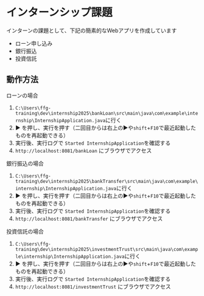 # インターンシップ課題
インターンの課題として、下記の簡素的なWebアプリを作成しています
- ローン申し込み
- 銀行振込
- 投資信託

## 動作方法
ローンの場合
1. `C:\Users\ffg-training\dev\internship2025\bankLoan\src\main\java\com\example\internship\InternshipApplication.java`に行く
2. ▶ を押し、実行を押す（二回目からは右上の▶や`shift`+`F10`で最近起動したものを再起動できる）
3. 実行後、実行ログで `Started InternshipApplication`を確認する
4. `http://localhost:8081/bankLoan` にブラウザでアクセス
   
銀行振込の場合
1. `C:\Users\ffg-training\dev\internship2025\bankTransfer\src\main\java\com\example\internship\InternshipApplication.java`に行く
2. ▶ を押し、実行を押す（二回目からは右上の▶や`shift`+`F10`で最近起動したものを再起動できる）
3. 実行後、実行ログで `Started InternshipApplication`を確認する
4. `http://localhost:8081/bankTransfer` にブラウザでアクセス

投資信託の場合
1. `C:\Users\ffg-training\dev\internship2025\investmentTrust\src\main\java\com\example\internship\InternshipApplication.java`に行く
2. ▶ を押し、実行を押す（二回目からは右上の▶や`shift`+`F10`で最近起動したものを再起動できる）
3. 実行後、実行ログで `Started InternshipApplication`を確認する
4. `http://localhost:8081/investmentTrust` にブラウザでアクセス